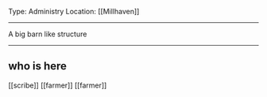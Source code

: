 Type: Administry
Location: [[Millhaven]]

---

A big barn like structure

---

## who is here

[[scribe]]
[[farmer]]
[[farmer]]